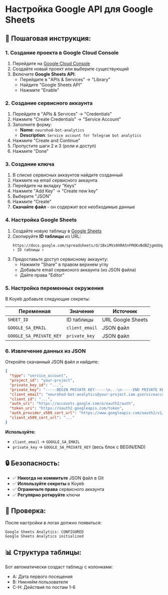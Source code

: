 # Настройка Google API для Google Sheets

## 🔧 **Пошаговая инструкция:**

### **1. Создание проекта в Google Cloud Console**

1. Перейдите на [Google Cloud Console](https://console.cloud.google.com/)
2. Создайте новый проект или выберите существующий
3. Включите **Google Sheets API**:
   - Перейдите в "APIs & Services" → "Library"
   - Найдите "Google Sheets API"
   - Нажмите "Enable"

### **2. Создание сервисного аккаунта**

1. Перейдите в "APIs & Services" → "Credentials"
2. Нажмите "Create Credentials" → "Service Account"
3. Заполните форму:
   - **Name**: `neurohod-bot-analytics`
   - **Description**: `Service account for Telegram bot analytics`
4. Нажмите "Create and Continue"
5. Пропустите шаги 2 и 3 (роли и доступ)
6. Нажмите "Done"

### **3. Создание ключа**

1. В списке сервисных аккаунтов найдите созданный
2. Нажмите на email сервисного аккаунта
3. Перейдите на вкладку "Keys"
4. Нажмите "Add Key" → "Create new key"
5. Выберите "JSON"
6. Нажмите "Create"
7. **Скачайте файл** - он содержит все необходимые данные

### **4. Настройка Google Sheets**

1. Создайте новую таблицу в [Google Sheets](https://sheets.google.com/)
2. Скопируйте **ID таблицы** из URL:
   ```
   https://docs.google.com/spreadsheets/d/1BxiMVs0XRA5nFMdKvBdBZjgmUUqptlbs74OgvE2upms/edit
   ↑ ID таблицы ↑
   ```
3. Предоставьте доступ сервисному аккаунту:
   - Нажмите "Share" в правом верхнем углу
   - Добавьте email сервисного аккаунта (из JSON файла)
   - Дайте права "Editor"

### **5. Настройка переменных окружения**

В Koyeb добавьте следующие секреты:

| Переменная | Значение | Источник |
|------------|----------|----------|
| `SHEET_ID` | ID таблицы | URL Google Sheets |
| `GOOGLE_SA_EMAIL` | `client_email` | JSON файл |
| `GOOGLE_SA_PRIVATE_KEY` | `private_key` | JSON файл |

### **6. Извлечение данных из JSON**

Откройте скачанный JSON файл и найдите:

```json
{
  "type": "service_account",
  "project_id": "your-project",
  "private_key_id": "...",
  "private_key": "-----BEGIN PRIVATE KEY-----\n...\n-----END PRIVATE KEY-----\n",
  "client_email": "neurohod-bot-analytics@your-project.iam.gserviceaccount.com",
  "client_id": "...",
  "auth_uri": "https://accounts.google.com/o/oauth2/auth",
  "token_uri": "https://oauth2.googleapis.com/token",
  "auth_provider_x509_cert_url": "https://www.googleapis.com/oauth2/v1/certs",
  "client_x509_cert_url": "..."
}
```

**Используйте:**
- `client_email` → `GOOGLE_SA_EMAIL`
- `private_key` → `GOOGLE_SA_PRIVATE_KEY` (весь блок с BEGIN/END)

## 🔒 **Безопасность:**

- ✅ **Никогда не коммитьте** JSON файл в Git
- ✅ **Используйте секреты** в Koyeb
- ✅ **Ограничьте права** сервисного аккаунта
- ✅ **Регулярно ротируйте** ключи

## 🚀 **Проверка:**

После настройки в логах должно появиться:
```
Google Sheets Analytics: CONFIGURED
Google Sheets Analytics initialized
```

## 📊 **Структура таблицы:**

Бот автоматически создаст таблицу с колонками:
- A: Дата первого посещения
- B: Никнейм пользователя
- C-H: Действия по постам 1-6
